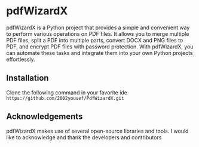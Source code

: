 # pdfWizardX

pdfWizardX is a Python project that provides a simple and convenient way to perform various operations on PDF files. It allows you to merge multiple PDF files, split a PDF into multiple parts, convert DOCX and PNG files to PDF, and encrypt PDF files with password protection. With pdfWizardX, you can automate these tasks and integrate them into your own Python projects effortlessly.

## Installation
Clone the following command in your favorite ide
`
https://github.com/2002yousef/PdfWizardX.git
`

## Acknowledgements
pdfWizardX makes use of several open-source libraries and tools. I would like to acknowledge and thank the developers and contributors
